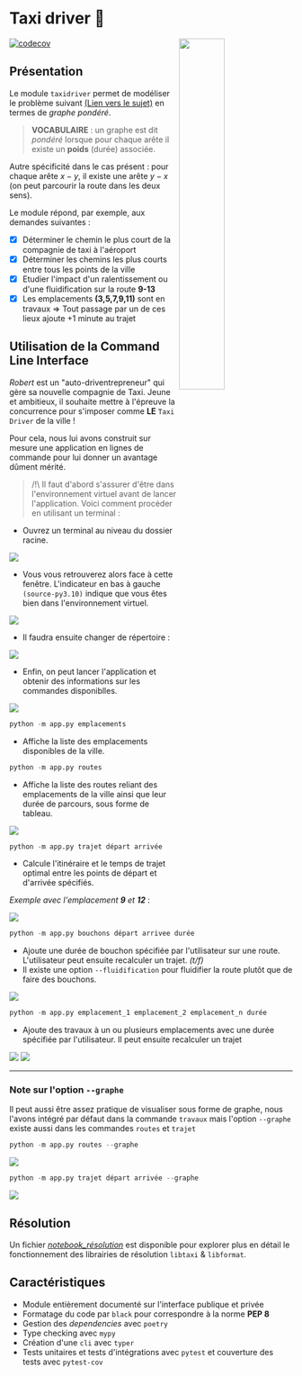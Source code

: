 # Taxi driver :taxi:

<img src="http://www.parisfaitsoncinema.com/cache/media/de-niro-590/cr%2C640%2C450-7f7085.jpg" width=40% height=40% align="right">

[![codecov](https://codecov.io/gh/Textualize/rich/branch/master/graph/badge.svg)](https://codecov.io/gh/Textualize/rich)

## Présentation

Le module `taxidriver` permet de modéliser le problème suivant [(Lien vers le sujet)](https://github.com/CDucloux/Taxi-company/blob/main/Sujet.md) en termes de *graphe pondéré*. 

> **VOCABULAIRE** : un graphe est dit *pondéré* lorsque pour chaque arête il existe un **poids** (durée) associée. 

Autre spécificité dans le cas présent : pour chaque arête $x - y$, il existe une arête $y-x$ (on peut parcourir la route dans les deux sens). 

Le module répond, par exemple, aux demandes suivantes :
- [x] Déterminer le chemin le plus court de la compagnie de taxi à l'aéroport
- [x] Déterminer les chemins les plus courts entre tous les points de la ville
- [x] Etudier l'impact d'un ralentissement ou d'une fluidification sur la route **9-13**
- [x] Les emplacements **(3,5,7,9,11)** sont en travaux $\Rightarrow$ Tout passage par un de ces lieux ajoute +1 minute au trajet

## Utilisation de la **Command Line Interface**

*Robert* est un "auto-driventrepreneur" qui gère sa nouvelle compagnie de Taxi. Jeune et ambitieux, il souhaite mettre à l'épreuve la concurrence pour s'imposer comme **LE** `Taxi Driver` de la ville  ! 

Pour cela, nous lui avons construit sur mesure une application en lignes de commande pour lui donner un avantage dûment mérité.

> /!\ Il faut d'abord s'assurer d'être dans l'environnement virtuel avant de lancer l'application. Voici comment procéder en utilisant un terminal :

- Ouvrez un terminal au niveau du dossier racine.

<img src="./imgs/launch_venv.png">

- Vous vous retrouverez alors face à cette fenêtre. L'indicateur en bas à gauche `(source-py3.10)` indique que vous êtes bien dans l'environnement virtuel.

<img src="./imgs/launch_venv_2.png">

- Il faudra ensuite changer de répertoire : 

<img src="./imgs/launch_app_1.png">

- Enfin, on peut lancer l'application et obtenir des informations sur les commandes disponiblles.

<img src="./imgs/commands.PNG">


```python
python -m app.py emplacements
```

- Affiche la liste des emplacements disponibles de la ville.

```python
python -m app.py routes
```

- Affiche la liste des routes reliant des emplacements de la ville ainsi que leur durée de parcours, sous forme de tableau.

<img src="./imgs/routes_nograph.PNG">


```python
python -m app.py trajet départ arrivée
```

- Calcule l'itinéraire et le temps de trajet optimal entre les points de départ et d'arrivée spécifiés.

*Exemple avec l'emplacement **9** et  **12*** :

<img src="./imgs/trajet.PNG">

```python
python -m app.py bouchons départ arrivee durée
```

- Ajoute une durée de bouchon spécifiée par l'utilisateur sur une route. L'utilisateur peut ensuite recalculer un trajet. *(t/f)*
- Il existe une option `--fluidification` pour fluidifier la route plutôt que de faire des bouchons.

<img src="./imgs/bouchons_nograph.PNG">

```python
python -m app.py emplacement_1 emplacement_2 emplacement_n durée
```

- Ajoute des travaux à un ou plusieurs emplacements avec une durée spécifiée par l'utilisateur. Il peut ensuite recalculer un trajet 

<img src="./imgs/travaux_nograph.PNG">
<img src="./imgs/travaux_graph.png">

***

### Note sur l'option `--graphe`

Il peut aussi être assez pratique de visualiser sous forme de graphe, nous l'avons intégré par défaut dans la commande `travaux` mais l'option `--graphe` existe aussi dans les commandes `routes` et `trajet`

```python
python -m app.py routes --graphe
```

<img src="./imgs/routes_graph.png">

```python
python -m app.py trajet départ arrivée --graphe
```

<img src="./imgs/trajet_graph.png">

## Résolution

Un fichier <u>*notebook_résolution*</u> est disponible pour explorer plus en détail le fonctionnement des librairies de résolution `libtaxi` & `libformat`.

## Caractéristiques

- Module entièrement documenté sur l'interface publique et privée
- Formatage du code par `black` pour correspondre à la norme **PEP 8**
- Gestion des *dependencies* avec `poetry`
- Type checking avec `mypy`
- Création d'une `cli` avec `typer`
- Tests unitaires et tests d'intégrations avec `pytest` et couverture des tests avec `pytest-cov`
